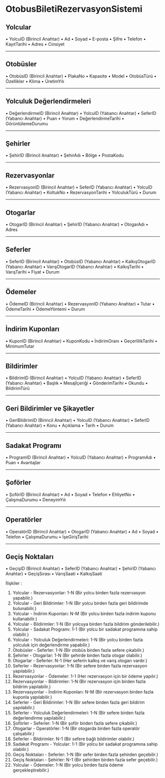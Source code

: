 # OtobusBiletiRezervasyonSistemi
## Yolcular 
•	YolcuID (Birincil Anahtar)
•	Ad
•	Soyad
•	E-posta
•	Şifre
•	Telefon
•	KayıtTarihi
•	Adres
•	Cinsiyet
________________________________________
## Otobüsler 
•	OtobüsID (Birincil Anahtar)
•	PlakaNo
•	Kapasite
•	Model
•	OtobüsTürü 
•	Özellikler 
•	Klima
•	ÜretimYılı
________________________________________
## Yolculuk Değerlendirmeleri 
•	DeğerlendirmeID (Birincil Anahtar)
•	YolcuID (Yabancı Anahtar)
•	SeferID (Yabancı Anahtar)
•	Puan 
•	Yorum
•	DeğerlendirmeTarihi
•	GörüntülemeDurumu
________________________________________
## Şehirler
•	ŞehirID (Birincil Anahtar)
•	ŞehirAdı
•	Bölge
•	PostaKodu
________________________________________
## Rezervasyonlar
•	RezervasyonID (Birincil Anahtar)
•	SeferID (Yabancı Anahtar)
•	YolcuID (Yabancı Anahtar)
•	KoltukNo
•	RezervasyonTarihi
•	YolculukTürü 
•	Durum
________________________________________
## Otogarlar
•	OtogarID (Birincil Anahtar)
•	ŞehirID (Yabancı Anahtar)
•	OtogarAdı
•	Adres
________________________________________
## Seferler
•	SeferID (Birincil Anahtar)
•	OtobüsID (Yabancı Anahtar)
•	KalkışOtogarID (Yabancı Anahtar)
•	VarışOtogarID (Yabancı Anahtar)
•	KalkışTarihi
•	VarışTarihi
•	Fiyat
•	Durum
________________________________________
## Ödemeler
•	ÖdemeID (Birincil Anahtar)
•	RezervasyonID (Yabancı Anahtar)
•	Tutar
•	ÖdemeTarihi
•	ÖdemeYöntemi
•	Durum
________________________________________
## İndirim Kuponları
•	KuponID (Birincil Anahtar)
•	KuponKodu
•	İndirimOranı
•	GeçerlilikTarihi
•	MinimumTutar
________________________________________
## Bildirimler
•	BildirimID (Birincil Anahtar)
•	YolcuID (Yabancı Anahtar)
•	SeferID (Yabancı Anahtar)
•	Başlık
•	Mesajİçeriği
•	GönderimTarihi
•	Okundu
•	BildirimTürü
 ________________________________________
## Geri Bildirimler ve Şikayetler 
•	GeriBildirimID (Birincil Anahtar)
•	YolcuID (Yabancı Anahtar)
•	SeferID (Yabancı Anahtar)
•	Konu
•	Açıklama
•	Tarih
•	Durum
________________________________________
## Sadakat Programı 
•	ProgramID (Birincil Anahtar)
•	YolcuID (Yabancı Anahtar)
•	ProgramAdı
•	Puan
•	Avantajlar
________________________________________
## Şoförler 
•	ŞoförID (Birincil Anahtar)
•	Ad
•	Soyad
•	Telefon
•	EhliyetNo
•	ÇalışmaDurumu
•	DeneyimYılı
________________________________________
## Operatörler 
•	OperatörID (Birincil Anahtar)
•	OtogarID (Yabancı Anahtar)
•	Ad
•	Soyad
•	Telefon
•	ÇalışmaDurumu
•	İşeGirişTarihi
________________________________________
## Geçiş Noktaları 
•	GeçişID (Birincil Anahtar)
•	SeferID (Yabancı Anahtar)
•	ŞehirID (Yabancı Anahtar)
•	GeçişSırası
•	VarışSaati
•	KalkışSaati



İlişkiler : 
1.	Yolcular - Rezervasyonlar: 1-N (Bir yolcu birden fazla rezervasyon yapabilir.)
2.	Yolcular - Geri Bildirimler: 1-N (Bir yolcu birden fazla geri bildirimde bulunabilir.)
3.	Yolcular - İndirim Kuponları: N-M (Bir yolcu birden fazla indirim kuponu kullanabilir.)
4.	Yolcular - Bildirimler: 1-N (Bir yolcuya birden fazla bildirim gönderilebilir.)
5.	Yolcular - Sadakat Programı: 1-1 (Bir yolcu bir sadakat programına sahip olabilir.)
6.	Yolcular - Yolculuk Değerlendirmeleri: 1-N (Bir yolcu birden fazla yolculuk için değerlendirme yapabilir.)
7.	Otobüsler - Seferler: 1-N (Bir otobüs birden fazla sefere çıkabilir.)
8.	Şehirler - Otogarlar: 1-N (Bir şehirde birden fazla otogar olabilir.)
9.	Otogarlar - Seferler: N-1 (Her seferin kalkış ve varış otogarı vardır.)
10.	Seferler - Rezervasyonlar: 1-N (Bir sefere birden fazla rezervasyon yapılabilir.)
11.	Rezervasyonlar - Ödemeler: 1-1 (Her rezervasyon için bir ödeme yapılır.)
12.	Rezervasyonlar - Bildirimler: 1-N (Bir rezervasyon için birden fazla bildirim yapılabilir.)
13.	Rezervasyonlar - İndirim Kuponları: N-M (Bir rezervasyon birden fazla kuponla yapılabilir.)
14.	Seferler - Geri Bildirimler: 1-N (Bir sefere birden fazla geri bildirim yapılabilir.)
15.	Seferler - Yolculuk Değerlendirmeleri: 1-N (Bir sefere birden fazla değerlendirme yapılabilir.)
16.	Şoförler - Seferler: 1-N (Bir şoför birden fazla sefere çıkabilir.)
17.	Otogarlar - Operatörler: 1-N (Bir otogarda birden fazla operatör çalışabilir.)
18.	Seferler - Bildirimler: N-1 (Bir sefere bağlı bildirimler olabilir.)
19.	Sadakat Programı - Yolcular: 1-1 (Bir yolcu bir sadakat programına sahip olabilir.)
20.	Geçiş Noktaları - Seferler: 1-N (Bir sefer birden fazla şehirden geçebilir.)
21.	Geçiş Noktaları - Şehirler: N-1 (Bir şehirden birden fazla sefer geçebilir.)
22.	Yolcular - Ödemeler: 1-N (Bir yolcu birden fazla ödeme gerçekleştirebilir.)
